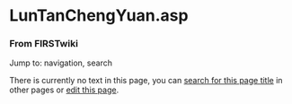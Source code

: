 

# LunTanChengYuan.asp

### From FIRSTwiki

Jump to: navigation, search

There is currently no text in this page, you can [search for this page
title](Special:Search/LunTanChengYuan.asp
"Special:Search/LunTanChengYuan.asp" ) in other pages or [edit this
page](http://www.firstwiki.net/index.php?title=LunTanChengYuan.asp&action=edit
"http://www.firstwiki.net/index.php?title=LunTanChengYuan.asp&action=edit" ).

